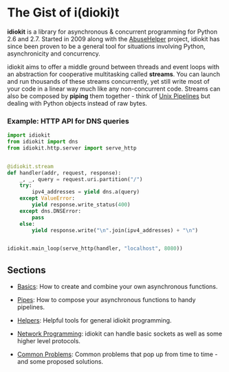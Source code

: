 # The Gist of i(dioki)t

**idiokit** is a library for asynchronous & concurrent programming for Python 2.6 and 2.7. Started in 2009 along with the [AbuseHelper](https://github.com/abusesa/abusehelper) project, idiokit has since been proven to be a general tool for situations involving Python, asynchronicity and concurrency.

idiokit aims to offer a middle ground between threads and event loops with an abstraction for cooperative multitasking called **streams**. You can launch and run thousands of these streams concurrently, yet still write most of your code in a linear way much like any non-concurrent code. Streams can also be composed by **piping** them together - think of [Unix Pipelines](https%3A//en.wikipedia.org/wiki/Pipeline_%28Unix%29) but dealing with Python objects instead of raw bytes.


### Example: HTTP API for DNS queries

```python
import idiokit
from idiokit import dns
from idiokit.http.server import serve_http


@idiokit.stream
def handler(addr, request, response):
    _, _, query = request.uri.partition("/")
    try:
        ipv4_addresses = yield dns.a(query)
    except ValueError:
        yield response.write_status(400)
    except dns.DNSError:
        pass
    else:
        yield response.write("\n".join(ipv4_addresses) + "\n")


idiokit.main_loop(serve_http(handler, "localhost", 8080))
```


## Sections

 * [Basics](./Basics.md): How to create and combine your own asynchronous functions.

 * [Pipes](./Pipes.md): How to compose your asynchronous functions to handy pipelines.

 * [Helpers](./Helpers.md): Helpful tools for general idiokit programming.

 * [Network Programming](./Network.md): idiokit can handle basic sockets as well as some higher level protocols.

 * [Common Problems](./Problems.md): Common problems that pop up from time to time - and some proposed solutions.
